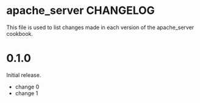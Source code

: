 # apache_server CHANGELOG

This file is used to list changes made in each version of the apache_server cookbook.

# 0.1.0

Initial release.

- change 0
- change 1

